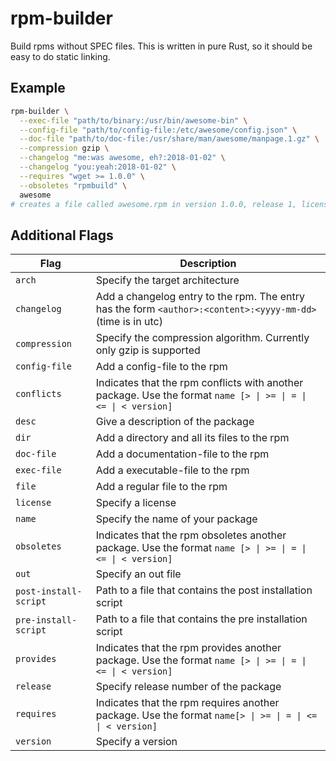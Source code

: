 # rpm-builder

Build rpms without SPEC files. This is written in pure Rust, so it should be
easy to do static linking.

## Example

```bash
rpm-builder \
  --exec-file "path/to/binary:/usr/bin/awesome-bin" \
  --config-file "path/to/config-file:/etc/awesome/config.json" \
  --doc-file "path/to/doc-file:/usr/share/man/awesome/manpage.1.gz" \
  --compression gzip \
  --changelog "me:was awesome, eh?:2018-01-02" \
  --changelog "you:yeah:2018-01-02" \
  --requires "wget >= 1.0.0" \
  --obsoletes "rpmbuild" \
  awesome
# creates a file called awesome.rpm in version 1.0.0, release 1, license is MIT.
```

## Additional Flags

| Flag                  | Description                                                                                                                               |
| ---                   | ---                                                                                                                                       |
| `arch`                | Specify the target architecture                                                                                                           |
| `changelog`           | Add a changelog entry to the rpm. The entry has the form `<author>:<content>:<yyyy-mm-dd>` (time is in utc)                               |
| `compression`         | Specify the compression algorithm. Currently only gzip is supported                                                                       |
| `config-file`         | Add a config-file to the rpm                                                                                                              |
| `conflicts`           | Indicates that the rpm conflicts with another package. Use the format <code>name [> &#124; >= &#124; = &#124; <= &#124; < version]</code> |
| `desc`                | Give a description of the package                                                                                                         |
| `dir`                 | Add a directory and all its files to the rpm                                                                                              |
| `doc-file`            | Add a documentation-file to the rpm                                                                                                       |
| `exec-file`           | Add a executable-file to the rpm                                                                                                          |
| `file`                | Add a regular file to the rpm                                                                                                             |
| `license`             | Specify a license                                                                                                                         |
| `name`                | Specify the name of your package                                                                                                          |
| `obsoletes`           | Indicates that the rpm obsoletes another package. Use the format <code>name [> &#124; >= &#124; = &#124; <= &#124; < version]</code>      |
| `out`                 | Specify an out file                                                                                                                       |
| `post-install-script` | Path to a file that contains the post installation script                                                                                 |
| `pre-install-script`  | Path to a file that contains the pre installation script                                                                                  |
| `provides`            | Indicates that the rpm provides another package. Use the format <code>name [> &#124; >= &#124; = &#124; <= &#124; < version]</code>       |
| `release`             | Specify release number of the package                                                                                                     |
| `requires`            | Indicates that the rpm requires another package. Use the format <code>name[> &#124; >= &#124; = &#124; <= &#124; < version]</code>        |
| `version`             | Specify a version                                                                                                                         |
